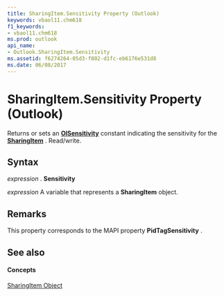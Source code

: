 ```yaml
---
title: SharingItem.Sensitivity Property (Outlook)
keywords: vbaol11.chm618
f1_keywords:
- vbaol11.chm618
ms.prod: outlook
api_name:
- Outlook.SharingItem.Sensitivity
ms.assetid: f6274264-05d3-f802-d1fc-eb6176e531d8
ms.date: 06/08/2017
---
```



# SharingItem.Sensitivity Property (Outlook)

Returns or sets an  **[OlSensitivity](olsensitivity-enumeration-outlook.md)** constant indicating the sensitivity for the **[SharingItem](sharingitem-object-outlook.md)** . Read/write.


## Syntax

 _expression_ . **Sensitivity**

 _expression_ A variable that represents a **SharingItem** object.


## Remarks

This property corresponds to the MAPI property  **PidTagSensitivity** .


## See also


#### Concepts


[SharingItem Object](sharingitem-object-outlook.md)


